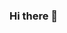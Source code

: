 ### Hi there 👋

<!--
**Best-Verie/Best-Verie** is a ✨ _special_ ✨ repository because its `README.md` (this file) appears on your GitHub profile.

  Developer || Tech enthusiast || Born to code 
  Here's what she is  up to: 
- 🔭 she is currently Coding with Angular 😄/ MEAN stack 🔭 / deep diving into java ⚡ ....
- 💬 Ask her about the future of coding 🔐 
- 📫 How to reach her: irabestverie2016@gmail.com 

-->
